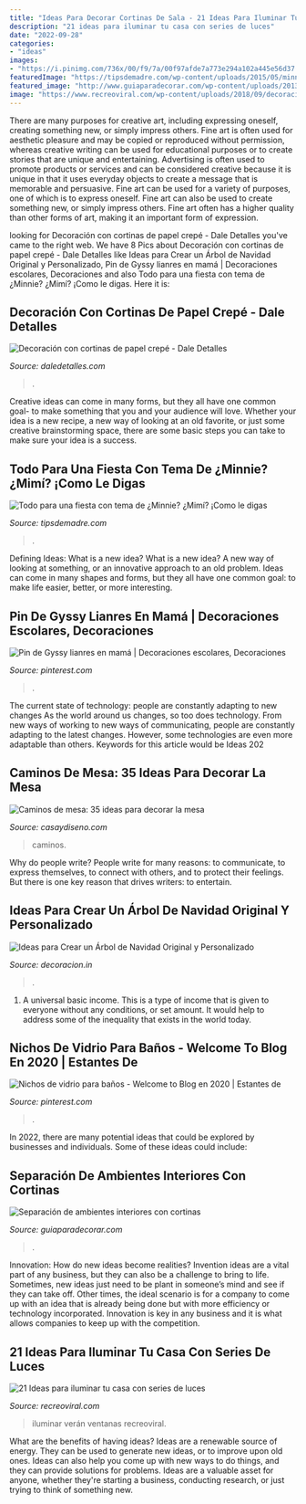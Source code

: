 ```yaml
---
title: "Ideas Para Decorar Cortinas De Sala - 21 Ideas Para Iluminar Tu Casa Con Series De Luces"
description: "21 ideas para iluminar tu casa con series de luces"
date: "2022-09-28"
categories:
- "ideas"
images:
- "https://i.pinimg.com/736x/00/f9/7a/00f97afde7a773e294a102a445e56d37.jpg"
featuredImage: "https://tipsdemadre.com/wp-content/uploads/2015/05/minnie-puerta.jpg"
featured_image: "http://www.guiaparadecorar.com/wp-content/uploads/2013/03/separacion-de-interiores-con-cortinas-02.jpg"
image: "https://www.recreoviral.com/wp-content/uploads/2018/09/decoración-con-series-de-luces-recreoviral-4-1.jpg"
---
```



There are many purposes for creative art, including expressing oneself, creating something new, or simply impress others. Fine art is often used for aesthetic pleasure and may be copied or reproduced without permission, whereas creative writing can be used for educational purposes or to create stories that are unique and entertaining. Advertising is often used to promote products or services and can be considered creative because it is unique in that it uses everyday objects to create a message that is memorable and persuasive.
Fine art can be used for a variety of purposes, one of which is to express oneself. Fine art can also be used to create something new, or simply impress others. Fine art often has a higher quality than other forms of art, making it an important form of expression.

	

		
looking for Decoración con cortinas de papel crepé - Dale Detalles you've came to the right web. We have 8 Pics about Decoración con cortinas de papel crepé - Dale Detalles like Ideas para Crear un Árbol de Navidad Original y Personalizado, Pin de Gyssy lianres en mamá | Decoraciones escolares, Decoraciones and also Todo para una fiesta con tema de ¿Minnie? ¿Mimí? ¡Como le digas. Here it is:
		
    
## Decoración Con Cortinas De Papel Crepé - Dale Detalles

<img loading=lazy src="https://i2.wp.com/www.daledetalles.com/wp-content/uploads/2016/08/decoracion-con-papel-creppe.jpg" onerror="this.onerror=null;this.src='https://tse1.mm.bing.net/th?id=OIP.d8y8GI1MxRJA4V8I2cr_5wAAAA&amp;pid=15.1';" alt="Decoración con cortinas de papel crepé - Dale Detalles">

_Source: daledetalles.com_

>. 

	

Creative ideas can come in many forms, but they all have one common goal- to make something that you and your audience will love. Whether your idea is a new recipe, a new way of looking at an old favorite, or just some creative brainstorming space, there are some basic steps you can take to make sure your idea is a success.

    
## Todo Para Una Fiesta Con Tema De ¿Minnie? ¿Mimí? ¡Como Le Digas

<img loading=lazy src="https://tipsdemadre.com/wp-content/uploads/2015/05/minnie-puerta.jpg" onerror="this.onerror=null;this.src='https://tse4.mm.bing.net/th?id=OIP.vEcXOOcRj-QrtH14FUlpcAHaJ3&amp;pid=15.1';" alt="Todo para una fiesta con tema de ¿Minnie? ¿Mimí? ¡Como le digas">

_Source: tipsdemadre.com_

>. 

	

Defining Ideas: What is a new idea?
What is a new idea? A new way of looking at something, or an innovative approach to an old problem. Ideas can come in many shapes and forms, but they all have one common goal: to make life easier, better, or more interesting.

    
## Pin De Gyssy Lianres En Mamá | Decoraciones Escolares, Decoraciones

<img loading=lazy src="https://i.pinimg.com/736x/00/f9/7a/00f97afde7a773e294a102a445e56d37.jpg" onerror="this.onerror=null;this.src='https://tse2.mm.bing.net/th?id=OIP.9WuoOti0Rrz01jIHngW27QHaM4&amp;pid=15.1';" alt="Pin de Gyssy lianres en mamá | Decoraciones escolares, Decoraciones">

_Source: pinterest.com_

>. 

	

The current state of technology: people are constantly adapting to new changes
As the world around us changes, so too does technology. From new ways of working to new ways of communicating, people are constantly adapting to the latest changes. However, some technologies are even more adaptable than others. Keywords for this article would be Ideas 202
    
## Caminos De Mesa: 35 Ideas Para Decorar La Mesa

<img loading=lazy src="https://casaydiseno.com/wp-content/uploads/2015/10/caminos-de-mesa-precioso-cosido-mano.jpg" onerror="this.onerror=null;this.src='https://tse3.mm.bing.net/th?id=OIP.VCuCQ6Nhg3cwQcfi1C-MsQHaLI&amp;pid=15.1';" alt="Caminos de mesa: 35 ideas para decorar la mesa">

_Source: casaydiseno.com_

>caminos. 

	

Why do people write?
People write for many reasons: to communicate, to express themselves, to connect with others, and to protect their feelings. But there is one key reason that drives writers: to entertain.

    
## Ideas Para Crear Un Árbol De Navidad Original Y Personalizado

<img loading=lazy src="https://decoracion.in/wp-content/uploads/arbol-navidad-original.jpg" onerror="this.onerror=null;this.src='https://tse3.mm.bing.net/th?id=OIP.980DvFZdV70OasvM5O7fSgHaJ3&amp;pid=15.1';" alt="Ideas para Crear un Árbol de Navidad Original y Personalizado">

_Source: decoracion.in_

>. 

	

1. A universal basic income. This is a type of income that is given to everyone without any conditions, or set amount. It would help to address some of the inequality that exists in the world today.

    
## Nichos De Vidrio Para Baños - Welcome To Blog En 2020 | Estantes De

<img loading=lazy src="https://i.pinimg.com/736x/c0/35/f4/c035f4912b1bc821cf08fa070b4b0e9d.jpg" onerror="this.onerror=null;this.src='https://tse3.mm.bing.net/th?id=OIP.Oxq6fELFUHnsg1CtCvltpgHaJ4&amp;pid=15.1';" alt="Nichos de vidrio para baños - Welcome to Blog en 2020 | Estantes de">

_Source: pinterest.com_

>. 

	

In 2022, there are many potential ideas that could be explored by businesses and individuals. Some of these ideas could include: 

    
## Separación De Ambientes Interiores Con Cortinas

<img loading=lazy src="http://www.guiaparadecorar.com/wp-content/uploads/2013/03/separacion-de-interiores-con-cortinas-02.jpg" onerror="this.onerror=null;this.src='https://tse3.mm.bing.net/th?id=OIP.kEK3Dwu_nDnNYEp5wc51kwHaHa&amp;pid=15.1';" alt="Separación de ambientes interiores con cortinas">

_Source: guiaparadecorar.com_

>. 

	

Innovation: How do new ideas become realities?
Invention ideas are a vital part of any business, but they can also be a challenge to bring to life. Sometimes, new ideas just need to be plant in someone’s mind and see if they can take off. Other times, the ideal scenario is for a company to come up with an idea that is already being done but with more efficiency or technology incorporated. Innovation is key in any business and it is what allows companies to keep up with the competition.

    
## 21 Ideas Para Iluminar Tu Casa Con Series De Luces

<img loading=lazy src="https://www.recreoviral.com/wp-content/uploads/2018/09/decoración-con-series-de-luces-recreoviral-4-1.jpg" onerror="this.onerror=null;this.src='https://tse2.mm.bing.net/th?id=OIP.qJTl30zAOWp-z0EM9O8XLwHaJ4&amp;pid=15.1';" alt="21 Ideas para iluminar tu casa con series de luces">

_Source: recreoviral.com_

>iluminar verán ventanas recreoviral. 

	

What are the benefits of having ideas?
Ideas are a renewable source of energy. They can be used to generate new ideas, or to improve upon old ones. Ideas can also help you come up with new ways to do things, and they can provide solutions for problems. Ideas are a valuable asset for anyone, whether they're starting a business, conducting research, or just trying to think of something new.

